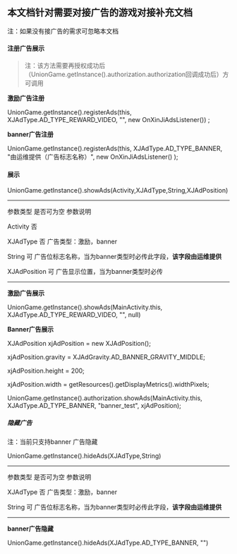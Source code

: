 ## 本文档针对需要对接广告的游戏对接补充文档

注：如果没有接广告的需求可忽略本文档

#### 注册广告展示

> 注：该方法需要再授权成功后（UnionGame.getInstance().authorization.authorization回调成功后）方可调用

**激励广告注册**

UnionGame.getInstance().registerAds(this, XJAdType.AD_TYPE_REWARD_VIDEO,
\"\", new OnXinJiAdsListener()) ;

**banner广告注册**

UnionGame.getInstance().registerAds(this, XJAdType.AD_TYPE_BANNER,
\"由运维提供（广告标志名称）\", new OnXinJiAdsListener() );

#### 展示

UnionGame.getInstance().showAds(Activity,XJAdType,String,XJAdPosition)

  ----------------------- ----------------------- ------------------------------------------------------------------
  参数类型                是否可为空              参数说明

  Activity                否                      

  XJAdType                否                      广告类型：激励，banner

  String                  可                      广告位标志名称，当为banner类型时必传此字段，**该字段由运维提供**

  XJAdPosition            可                      广告显示位置，当为banner类型时必传
  ----------------------- ----------------------- ------------------------------------------------------------------

**激励广告展示**

UnionGame.getInstance().showAds(MainActivity.this,
XJAdType.AD_TYPE_REWARD_VIDEO, \"\", null)

**Banner广告展示**

XJAdPosition xjAdPosition = new XJAdPosition();

xjAdPosition.gravity = XJAdGravity.AD_BANNER_GRAVITY_MIDDLE;

xjAdPosition.height = 200;

xjAdPosition.width = getResources().getDisplayMetrics().widthPixels;

UnionGame.getInstance().authorization.showAds(MainActivity.this,
XJAdType.AD_TYPE_BANNER, \"banner_test\", xjAdPosition);

##### 隐藏广告

注：当前只支持banner 广告隐藏

UnionGame.getInstance().hideAds(XJAdType,String)

  ----------------------- ----------------------- ------------------------------------------------------------------
  参数类型                是否可为空              参数说明

  XJAdType                否                      广告类型：激励，banner

  String                  可                      广告位标志名称，当为banner类型时必传此字段，**该字段由运维提供**
  ----------------------- ----------------------- ------------------------------------------------------------------

**banner广告隐藏**

UnionGame.getInstance().hideAds(XJAdType.AD_TYPE_BANNER, \"\")
